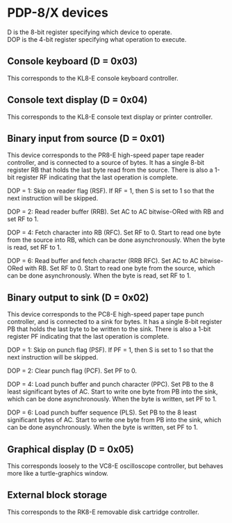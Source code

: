 # PDP-8/X devices

D is the 8-bit register specifying which device to operate.  
DOP is the 4-bit register specifying what operation to execute.

## Console keyboard (D = 0x03)

This corresponds to the KL8-E console keyboard controller.

## Console text display (D = 0x04)

This corresponds to the KL8-E console text display or printer controller.

## Binary input from source (D = 0x01)

This device corresponds to the PR8-E high-speed paper tape reader controller,
and is connected to a source of bytes.
It has a single 8-bit register RB that holds the last byte read from the source.
There is also a 1-bit register RF indicating that the last operation is complete.

DOP = 1: Skip on reader flag (RSF).
If RF = 1, then S is set to 1 so that the
next instruction will be skipped.

DOP = 2: Read reader buffer (RRB).
Set AC to AC bitwise-ORed with RB
and set RF to 1.

DOP = 4: Fetch character into RB (RFC).
Set RF to 0.
Start to read one byte from the source into RB,
which can be done asynchronously.
When the byte is read, set RF to 1.

DOP = 6: Read buffer and fetch character (RRB RFC).
Set AC to AC bitwise-ORed with RB.
Set RF to 0.
Start to read one byte from the source,
which can be done asynchronously.
When the byte is read, set RF to 1.

## Binary output to sink (D = 0x02)

This device corresponds to the PC8-E high-speed paper tape punch controller,
and is connected to a sink for bytes.
It has a single 8-bit register PB that holds the last byte to be written to the sink.
There is also a 1-bit register PF indicating that the last operation is complete.

DOP = 1: Skip on punch flag  (PSF).
If PF = 1, then S is set to 1 so that the
next instruction will be skipped.

DOP = 2: Clear punch flag (PCF).
Set PF to 0.

DOP = 4: Load punch buffer and punch character (PPC).
Set PB to the 8 least significant bytes of AC.
Start to write one byte from PB into the sink,
which can be done asynchronously.
When the byte is written, set PF to 1.

DOP = 6: Load punch buffer sequence (PLS).
Set PB to the 8 least significant bytes of AC.
Start to write one byte from PB into the sink,
which can be done asynchronously.
When the byte is written, set PF to 1.

## Graphical display (D = 0x05)

This corresponds loosely to the VC8-E oscilloscope controller,
but behaves more like a turtle-graphics window.

## External block storage

This corresponds to the RK8-E removable disk cartridge controller.
